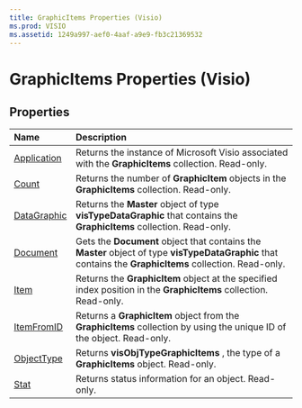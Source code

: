 ```yaml
---
title: GraphicItems Properties (Visio)
ms.prod: VISIO
ms.assetid: 1249a997-aef0-4aaf-a9e9-fb3c21369532
---
```



# GraphicItems Properties (Visio)

## Properties



|**Name**|**Description**|
|:-----|:-----|
|[Application](graphicitems-application-property-visio.md)|Returns the instance of Microsoft Visio associated with the  **GraphicItems** collection. Read-only.|
|[Count](graphicitems-count-property-visio.md)|Returns the number of  **GraphicItem** objects in the **GraphicItems** collection. Read-only.|
|[DataGraphic](graphicitems-datagraphic-property-visio.md)|Returns the  **Master** object of type **visTypeDataGraphic** that contains the **GraphicItems** collection. Read-only.|
|[Document](graphicitems-document-property-visio.md)|Gets the  **Document** object that contains the **Master** object of type **visTypeDataGraphic** that contains the **GraphicItems** collection. Read-only.|
|[Item](graphicitems-item-property-visio.md)|Returns the  **GraphicItem** object at the specified index position in the **GraphicItems** collection. Read-only.|
|[ItemFromID](graphicitems-itemfromid-property-visio.md)|Returns a  **GraphicItem** object from the **GraphicItems** collection by using the unique ID of the object. Read-only.|
|[ObjectType](graphicitems-objecttype-property-visio.md)|Returns  **visObjTypeGraphicItems** , the type of a **GraphicItems** object. Read-only.|
|[Stat](graphicitems-stat-property-visio.md)|Returns status information for an object. Read-only.|

